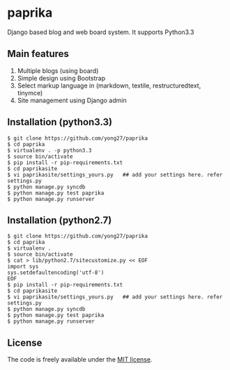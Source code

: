 paprika
=======

Django based blog and web board system. It supports Python3.3

## Main features
 1. Multiple blogs (using board)
 2. Simple design using Bootstrap
 3. Select markup language in (markdown, textile, restructuredtext, tinymce)
 4. Site management using Django admin

## Installation (python3.3)

    $ git clone https://github.com/yong27/paprika
    $ cd paprika
    $ virtualenv . -p python3.3
    $ source bin/activate
    $ pip install -r pip-requirements.txt
    $ cd paprikasite
    $ vi paprikasite/settings_yours.py   ## add your settings here. refer settings.py
    $ python manage.py syncdb
    $ python manage.py test paprika
    $ python manage.py runserver

## Installation (python2.7)

    $ git clone https://github.com/yong27/paprika
    $ cd paprika
    $ virtualenv .
    $ source bin/activate
    $ cat > lib/python2.7/sitecustomize.py << EOF
    import sys
    sys.setdefaultencoding('utf-8')
    EOF
    $ pip install -r pip-requirements.txt
    $ cd paprikasite
    $ vi paprikasite/settings_yours.py   ## add your settings here. refer settings.py
    $ python manage.py syncdb
    $ python manage.py test paprika
    $ python manage.py runserver

## License

The code is freely available under the [MIT license][1].

[1]: http://www.opensource.org/licenses/mit-license.html
